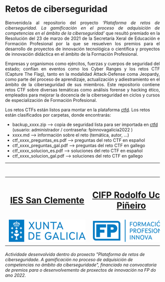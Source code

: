 # Retos de ciberseguridad

<p align="justify">Bienvenido/a al repositorio del proyecto <i>‘Plataforma de retos de ciberseguridad. La gamificación en el proceso de adquisición de competencias en el ámbito de la ciberseguridad’</i> que resultó premiado en la Resolución del 23 de marzo de 2021 de la Secretaría Xeral de Educación e Formación Profesional por la que se resuelven los premios para el desarrollo de proyectos de innovación tecnológica o científica y proyectos de innovación didáctica en el ámbito de la Formación Profesional. </p>

<p align="justify">Empresas y organismos como ejércitos, fuerzas y cuerpos de seguridad del estado; confían en eventos como los Cyber Ranges y los retos CTF (Capture The Flag), tanto en la modalidad Attack-Defense coma Jeopardy, como parte del proceso de aprendizaje, actualización y adiestramiento en el ámbito de la ciberseguridad de sus miembros. Este repositorio contiene retos CTF sobre diversas temáticas como análisis forense y hacking ético, empleados para mejorar la docencia de la ciberseguridad en ciclos y cursos de especialización de Formación Profesional.</p>

Los retos CTFs están listos para montar en la plataforma [ctfd](https://github.com/CTFd/CTFd).  Los retos están clasificados por carpetas, donde encontrarás:
- backup_xxxx.zip --> copia de seguridad lista para ser importada en [ctfd](https://github.com/CTFd/CTFd) (usuario: administrador / contraseña: fpinnovagalicia2022 )
- xxxx.md --> información sobre el reto (temática, autor, ...)
- ctf_xxxx_preguntas_es.pdf --> preguntas del reto CTF en español
- ctf_xxxx_preguntas_gal.pdf --> preguntas del reto CTF en gallego
- ctf_xxxx_solucion_es.pdf --> soluciones del reto CTF en español
- ctf_xxxx_solucion_gal.pdf --> soluciones del reto CTF en gallego

---
<br>
<table align="center" cellspacing="50">
<tr>
   <td><h1 align=center><a href="https://www.iessanclemente.net/" target="_blank">IES San Clemente</a></h1></td>
   <td><h1 align=center><a href="https://www.cifprodolfoucha.es/"  target="_blank">CIFP Rodolfo Ucha Piñeiro</a></h1></td>
</tr>
<tr>
    <td><a href="https://www.edu.xunta.gal/" target="_blank"><img class="w-100 mx-auto d-block" style="max-width: 250px;padding: 5px;" src="./imagenes/logo_xunta_positivo.png" /></a></td>
    <td><a href="https://www.edu.xunta.gal/fp/convocatoria-innovacion-2022" target="_blank"><img class="w-100 mx-auto d-block" style="max-width: 250px;padding: 5px;" src="./imagenes/composicion_formacion_profesional_innova.png" /></a></td>
</tr>
</table>
      <p> </p>
      <h6>Actividade desenvolvida dentro do proxecto "Plataforma de retos de ciberseguridade. A gamificación no proceso de adquisición de competencias no ámbito da ciberseguridade", financiado na convocatoria de premios para o desenvolvemento de proxectos de innovación na FP do ano 2022.</h6>
